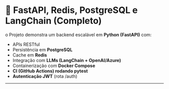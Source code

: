 # 🚀 FastAPI, Redis, PostgreSQL e LangChain (Completo)

o Projeto demonstra um backend escalável em **Python (FastAPI)** com:
- APIs RESTful
- Persistência em **PostgreSQL**
- Cache em **Redis**
- Integração com **LLMs (LangChain + OpenAI/Azure)**
- Containerização com **Docker Compose**
- **CI (GitHub Actions) rodando pytest**
- **Autenticação JWT** (rota /auth)

---



